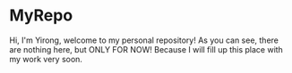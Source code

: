 # MyRepo
Hi, I'm Yirong, welcome to my personal repository!
As you can see, there are nothing here, but ONLY FOR NOW! Because I will fill up this place with my work very soon. 
